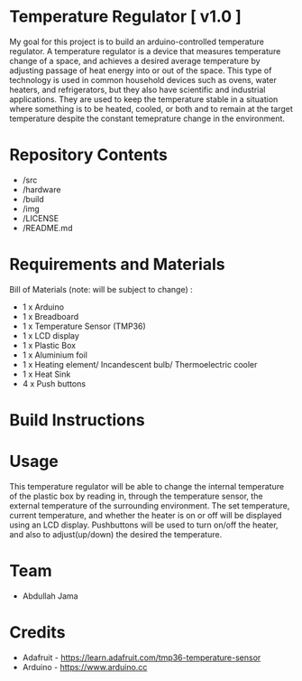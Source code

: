 # Temperature Regulator [ v1.0 ]



My goal for this project is to build an arduino-controlled temperature regulator. A temperature regulator is a device that measures temperature change of a space, and achieves a desired average temperature by adjusting passage of heat energy into or out of the space. This type of technology is used in common household devices such as ovens, water heaters, and refrigerators, but they also have scientific and industrial applications. They are used to keep the temperature stable in a situation where something is to be heated, cooled, or both and to remain at the target temperature despite the constant temeprature change in the environment.

# Repository Contents

* /src
* /hardware
* /build
* /img
* /LICENSE
* /README.md

# Requirements and Materials

Bill of Materials (note: will be subject to change) :

* 1 x Arduino
* 1 x Breadboard
* 1 x Temperature Sensor (TMP36)
* 1 x LCD display
* 1 x Plastic Box 
* 1 x Aluminium foil
* 1 x Heating element/ Incandescent bulb/ Thermoelectric cooler
* 1 x Heat Sink
* 4 x Push buttons

# Build Instructions

# Usage

This temperature regulator will be able to change the internal temperature of the plastic box by reading in, through the temperature sensor, the external temperature of the surrounding environment. The set temperature, current temperature, and whether the heater is on or off will be displayed using an LCD display. Pushbuttons will be used to turn on/off the heater, and also to adjust(up/down) the desired the temperature.

# Team

* Abdullah Jama

# Credits

* Adafruit - https://learn.adafruit.com/tmp36-temperature-sensor
* Arduino - https://www.arduino.cc
